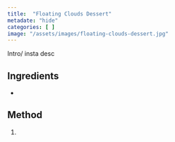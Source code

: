 ```yaml
---
title:  "Floating Clouds Dessert"
metadate: "hide"
categories: [ ]
image: "/assets/images/floating-clouds-dessert.jpg"
---
```


Intro/ insta desc 

## Ingredients

- 

## Method

1. 

